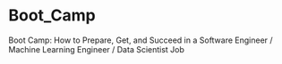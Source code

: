 # Boot_Camp
Boot Camp: How to Prepare, Get, and Succeed in a Software Engineer / Machine Learning Engineer / Data Scientist Job
